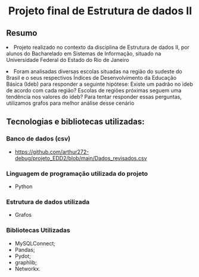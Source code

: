 <h1 align = "center"> Projeto final de Estrutura de dados II </h1>


## Resumo
<p> <li>Projeto realizado no contexto da disciplina de Estrutura de dados II, por alunos do Bacharelado em Sistemas de Informação, situado na Universidade Federal do Estado do Rio de Janeiro</p>
<p> <li> Foram analisadas diversas escolas situadas na região do sudeste do Brasil e o seus respectivos Índices de Desenvolvimento da Educação Básica (Ideb) para responder a seguinte hipótese: Existe um padrão no ideb de acordo com cada região? Escolas de regiões próximas seguem uma tendência  nos valores do ideb? Para tentar responder essas perguntas, utilizamos grafos para melhor análise desse cenário</p>

## Tecnologias e bibliotecas utilizadas:
 ### Banco de dados (csv)
 - https://github.com/arthur272-debug/projeto_EDD2/blob/main/Dados_revisados.csv

### Linguagem de programação utilizada do projeto
 - Python

### Estrutura de dados utilizada
- Grafos

### Bibliotecas Utilizadas

<ul>
 <li> MySQLConnect; 
 <li>Pandas;
 <li>Pydot; 
 <li>graphlib; 
 <li>Networkx.
</ul>
